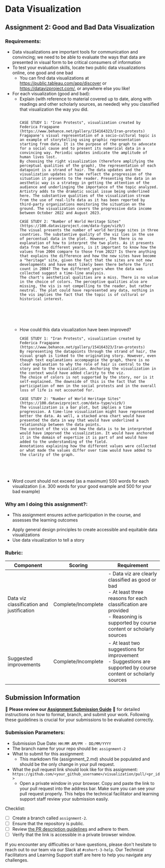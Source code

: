 # Data Visualization

## Assignment 2: Good and Bad Data Visualization

### Requirements:

- Data visualizations are important tools for communication and convincing; we need to be able to evaluate the ways that data are presented in visual form to be critical consumers of information 
- To test your evaluation skills, locate two public data visualizations online, one good and one bad  
    - You can find data visualizations at https://public.tableau.com/app/discover or https://datavizproject.com/, or anywhere else you like! 
- For each visualization (good and bad):  
    - Explain (with reference to material covered up to date, along with readings and other scholarly sources, as needed) why you classified that visualization the way you did.
      ```
      
      CASE STUDY 1: "Iran Protests", visualization created by Federica Fragapane (https://www.behance.net/gallery/154164323/Iran-protests)
      Fragapane's visual representation of a socio-cultural topic is an example of storytelling using graphic representation starting from data. It is the purpose of the graph to advocate for a social cause and to present its numerical data in a convincing way. Periodic updates indicate the amplitude of human lives lost. 
      By choosing the right visualization (therefore amplifying the perceptual qualities of the graph), the representation of each datapoint is a strand of hair. The data updates and the visualization updates in time reflect the progression of the situation it presents to the reader. Presenting the data in an aesthetic way is a strategy in getting the attention of the audience and underlinging the importance of the topic analyzed. Artistry adds to the dramatic social issue being underlined here. The substantive qualities of the visualization stream from the use of real-life data as it has been reported by third-party organizations monitoring the situation on the ground. The visualization covers the progressive data income between October 2022 and August 2023.

      CASE STUDY 2: "Number of World Heritage Sites" (https://100.datavizproject.com/data-type/viz9/)
      The visual presents the number of world heritage sites in three countries. The substantive quality of the viz lies in the use of percentual data in the plot. However, the there is no explanation of how to interpret the two plots. As it presents data from two different years, is it important to know how the values from 2004 compare to those from 2022? Is there anything that explains the difference and how the new sites have become a "heritage" site, given the fact that the sites are not new developments and have most likely been there before the first count in 2004? The two different years when the data was collected suggest a time-line analysis. 
      The chart's aesthetical qualities are a miss. There is no value in the choice of colors. The perceptive qualities also are missing, the vis is not compelling to the reader, but rather neutral. The plot could have represented any data, nothing in the vis implies the fact that the topic is of cultural or historical interest.  






      ```
    - How could this data visualization have been improved?  
      ```
      CASE STUDY 1: "Iran Protests", visualization created by Federica Fragapane (https://www.behance.net/gallery/154164323/Iran-protests) 
      By representing the datapoints through the strand of hair, the visual graph is linked to the originating story. However, even though text explanations accompagnie the graph, there is no clear explanation to why the role of hair is central to the story and to the visualization. Anchoring the visualization in the context would have added clarity to the viz. 
      The choice of colors is not supported by the story, nor is it self-explained. The downside of this is the fact that the participation of men in the social protests and in the overall loss of life is not accounted for. 

      CASE STUDY 2: "Number of World Heritage Sites" (https://100.datavizproject.com/data-type/viz9/)
      The visualization is a bar plot, but implies a time progression. A time-line visualization might have represented better the data. As well, a stacked area chart would have presented the data in way that would have underlined a relationship between the data points. 
      The context of the vis and how the data is to be interpreted would have imporved the visualization. It would have anchored it in the domain of expertize it is part of and would have added to the understanding of the field. 
      Annotations explaining how the different values were collected or what made the values differ over time would have added to the clarity of the graph. 




      
      ```
- Word count should not exceed (as a maximum) 500 words for each visualization (i.e. 
300 words for your good example and 500 for your bad example)

### Why am I doing this assignment?:

- This assignment ensures active participation in the course, and assesses the learning outcomes
* Apply general design principles to create accessible and equitable data visualizations
* Use data visualization to tell a story

### Rubric:

| Component               | Scoring   | Requirement                                                 |
|-------------------------|-----------|-------------------------------------------------------------|
| Data viz classification and justification | Complete/Incomplete | - Data viz are clearly classified as good or bad<br />- At least three reasons for each classification are provided<br />- Reasoning is supported by course content or scholarly sources |
| Suggested improvements  | Complete/Incomplete | - At least two suggestions for improvement<br />- Suggestions are supported by course content or scholarly sources |

## Submission Information

🚨 **Please review our [Assignment Submission Guide](https://github.com/UofT-DSI/onboarding/blob/main/onboarding_documents/submissions.md)** 🚨 for detailed instructions on how to format, branch, and submit your work. Following these guidelines is crucial for your submissions to be evaluated correctly.

### Submission Parameters:
* Submission Due Date: `HH:MM AM/PM - DD/MM/YYYY`
* The branch name for your repo should be: `assignment-2`
* What to submit for this assignment:
    * This markdown file (assignment_2.md) should be populated and should be the only change in your pull request.
* What the pull request link should look like for this assignment: `https://github.com/<your_github_username>/visualization/pull/<pr_id>`
    * Open a private window in your browser. Copy and paste the link to your pull request into the address bar. Make sure you can see your pull request properly. This helps the technical facilitator and learning support staff review your submission easily.

Checklist:
- [ ] Create a branch called `assignment-2`.
- [ ] Ensure that the repository is public.
- [ ] Review [the PR description guidelines](https://github.com/UofT-DSI/onboarding/blob/main/onboarding_documents/submissions.md#guidelines-for-pull-request-descriptions) and adhere to them.
- [ ] Verify that the link is accessible in a private browser window.

If you encounter any difficulties or have questions, please don't hesitate to reach out to our team via our Slack at `#cohort-3-help`. Our Technical Facilitators and Learning Support staff are here to help you navigate any challenges.
